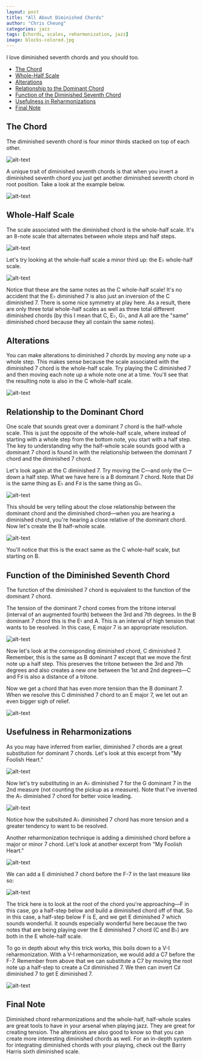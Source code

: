 ```yaml
---
layout: post
title: "All About Diminished Chords"
author: "Chris Cheung"
categories: jazz
tags: [chords, scales, reharmonization, jazz]
image: blocks-colored.jpg
---
```


I love diminished seventh chords and you should too.

- [The Chord](#the-chord)
- [Whole-Half Scale](#whole-half-scale)
- [Alterations](#alterations)
- [Relationship to the Dominant Chord](#relationship-to-the-dominant-chord)
- [Function of the Diminished Seventh Chord](#function-of-the-diminished-seventh-chord)
- [Usefulness in Reharmonizations](#usefulness-in-reharmonizations)
- [Final Note](#final-note)

## The Chord

The diminished seventh chord is four minor thirds stacked on top of each other.

![alt-text]({{site.github.url}}/assets/img/all-about-diminished-chords/c-dim.png "C Diminished 7")

A unique trait of diminished seventh chords is that when you invert a diminished seventh chord you just get another diminished seventh chord in root position. Take a look at the example below.

![alt-text]({{site.github.url}}/assets/img/all-about-diminished-chords/dim-inversions.png "Diminished 7 Inversions")

## Whole-Half Scale

The scale associated with the diminished chord is the whole-half scale. It's an 8-note scale that alternates between whole steps and half steps.

![alt-text]({{site.github.url}}/assets/img/all-about-diminished-chords/c-whole-half-scale.png "C Whole-Half Scale")

Let's try looking at the whole-half scale a minor third up: the E&#9837; whole-half scale.

![alt-text]({{site.github.url}}/assets/img/all-about-diminished-chords/e-flat-whole-half-scale.png "E-flat Whole-Half Scale")

Notice that these are the same notes as the C whole-half scale! It's no accident that the E&#9837; diminished 7 is also just an inversion of the C diminished 7. There is some nice symmetry at play here. As a result, there are only three total whole-half scales as well as three total different diminished chords (by this I mean that C, E&#9837;, G&#9837;, and A all are the "same" diminished chord because they all contain the same notes).

## Alterations

You can make alterations to diminished 7 chords by moving any note up a whole step. This makes sense because the scale associated with the diminished 7 chord is the whole-half scale. Try playing the C diminished 7 and then moving each note up a whole note one at a time. You'll see that the resulting note is also in the C whole-half scale.

![alt-text]({{site.github.url}}/assets/img/all-about-diminished-chords/c-dim-alt.png "C Diminished 7 Altered")

## Relationship to the Dominant Chord

One scale that sounds great over a dominant 7 chord is the half-whole scale. This is just the opposite of the whole-half scale, where instead of starting with a whole step from the bottom note, you start with a half step. The key to understanding why the half-whole scale sounds good with a dominant 7 chord is found in with the relationship between the dominant 7 chord and the diminished 7 chord.

Let's look again at the C diminished 7. Try moving the C&mdash;and only the C&mdash;down a half step. What we have here is a B dominant 7 chord. Note that D&#9839; is the same thing as E&#9837; and F&#9839; is the same thing as G&#9837;. 

![alt-text]({{site.github.url}}/assets/img/all-about-diminished-chords/b-dom-7.png "B Dominant 7 Chord")

This should be very telling about the close relationship between the dominant chord and the diminished chord&mdash;when you are hearing a diminished chord, you're hearing a close relative of the dominant chord. Now let's create the B half-whole scale.

![alt-text]({{site.github.url}}/assets/img/all-about-diminished-chords/b-half-whole-scale.png "B Half-Whole Scale")

You'll notice that this is the exact same as the C whole-half scale, but starting on B.

## Function of the Diminished Seventh Chord

The function of the diminished 7 chord is equivalent to the function of the dominant 7 chord.

The tension of the dominant 7 chord comes from the tritone interval (interval of an augmented fourth) between the 3rd and 7th degrees. In the B dominant 7 chord this is the E&#9838; and A. This is an interval of high tension that wants to be resolved. In this case, E major 7 is an appropriate resolution.

![alt-text]({{site.github.url}}/assets/img/all-about-diminished-chords/b-to-e.png "B Dominant 7 to E Major 7")

Now let's look at the corresponding diminished chord, C diminished 7. Remember, this is the same as B dominant 7 except that we move the first note up a half step. This preserves the tritone between the 3rd and 7th degrees and also creates a new one between the 1st and 2nd degrees&mdash;C and F&#9839; is also a distance of a tritone.

Now we get a chord that has even more tension than the B dominant 7. When we resolve this C diminished 7 chord to an E major 7, we let out an even bigger sigh of relief.

![alt-text]({{site.github.url}}/assets/img/all-about-diminished-chords/c-to-e.png "C Diminished 7 to E Major 7")

## Usefulness in Reharmonizations

As you may have inferred from earlier, diminished 7 chords are a great substitution for dominant 7 chords. Let's look at this excerpt from "My Foolish Heart."

![alt-text]({{site.github.url}}/assets/img/all-about-diminished-chords/my-foolish-heart.png "My Foolish Heart Excerpt")

Now let's try substituting in an A&#9837; diminished 7 for the G dominant 7 in the 2nd measure (not counting the pickup as a measure). Note that I've inverted the A&#9837; diminished 7 chord for better voice leading.

![alt-text]({{site.github.url}}/assets/img/all-about-diminished-chords/my-foolish-heart-sub.png "My Foolish Heart Substitution")

Notice how the subsituted A&#9837; diminished 7 chord has more tension and a greater tendency to want to be resolved.

Another reharmonization technique is adding a diminished chord before a major or minor 7 chord. Let's look at another excerpt from "My Foolish Heart."

![alt-text]({{site.github.url}}/assets/img/all-about-diminished-chords/my-foolish-heart-2.png "My Foolish Heart Excerpt")

We can add a E diminished 7 chord before the F-7 in the last measure like so:

![alt-text]({{site.github.url}}/assets/img/all-about-diminished-chords/my-foolish-heart-reharm.png "My Foolish Heart Reharmonization")

The trick here is to look at the root of the chord you're approaching&mdash;F in this case, go a half-step below and build a diminished chord off of that. So in this case, a half-step below F is E, and we get E diminished 7 which sounds wonderful. It sounds especially wonderful here because the two notes that are being playing over the E diminished 7 chord (C and B&#9837;) are both in the E whole-half scale.

To go in depth about why this trick works, this boils down to a V-I reharmonization. With a V-I reharmonization, we would add a C7 before the F-7. Remember from above that we can substitute a C7 by moving the root note up a half-step to create a C&#9839; diminished 7. We then can invert C&#9839; diminished 7 to get E diminished 7.

![alt-text]({{site.github.url}}/assets/img/all-about-diminished-chords/dim-reharm.png "Diminished 7 Reharmonization")

## Final Note

Diminished chord reharmonizations and the whole-half, half-whole scales are great tools to have in your arsenal when playing jazz. They are great for creating tension. The alterations are also good to know so that you can create more interesting diminished chords as well. For an in-depth system for integrating diminished chords with your playing, check out the Barry Harris sixth diminished scale.